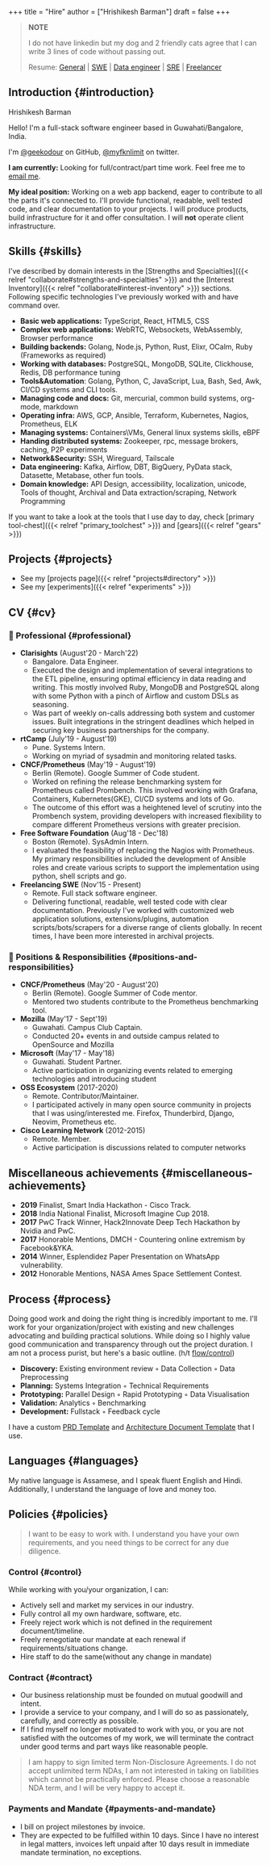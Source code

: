 +++
title = "Hire"
author = ["Hrishikesh Barman"]
draft = false
+++

<div class="book-hint warning small-text">

> **NOTE**
>
> I do not have linkedin but my dog and 2 friendly cats agree that I can write 3 lines of code without passing out.
>
> Resume: [General](/cv/hrishikesh_barman_general.pdf) | [SWE](/cv/hrishikesh_barman_fullstack.pdf) | [Data engineer](/cv/hrishikesh_barman_de.pdf) | [SRE](/cv/hrishikesh_barman_sre.pdf) | [Freelancer](/cv/hrishikesh_barman_freelance.pdf)
</div>


## Introduction {#introduction}

Hrishikesh Barman

Hello! I'm a full-stack software engineer based in Guwahati/Bangalore, India.

I'm [@geekodour](https://github.com/geekodour) on GitHub, [@myfknlimit](https://twitter.com/myfknlimit) on twitter.

**I am currently:** Looking for full/contract/part time work. Feel free me to [email me](mailto:hrishikeshbman@gmail).

**My ideal position:** Working on a web app backend, eager to contribute to all the parts it's connected to. I'll provide functional, readable, well tested code, and clear documentation to your projects. I will produce products, build infrastructure for it and offer consultation. I will **not** operate client infrastructure.


## Skills {#skills}

I've described by domain interests in the [Strengths and Specialties]({{< relref "collaborate#strengths-and-specialties" >}}) and the [Interest Inventory]({{< relref "collaborate#interest-inventory" >}}) sections. Following specific technologies I've previously worked with and have command over.

-   **Basic web applications:** TypeScript, React, HTML5, CSS
-   **Complex web applications:** WebRTC, Websockets, WebAssembly, Browser performance
-   **Building backends:** Golang, Node.js, Python, Rust, Elixr, OCalm, Ruby (Frameworks as required)
-   **Working with databases:** PostgreSQL, MongoDB, SQLite, Clickhouse, Redis, DB performance tuning
-   **Tools&amp;Automation**: Golang, Python, C, JavaScript, Lua, Bash, Sed, Awk, CI/CD systems and CLI tools.
-   **Managing code and docs:** Git, mercurial, common build systems, org-mode, markdown
-   **Operating infra:** AWS, GCP, Ansible, Terraform, Kubernetes, Nagios, Prometheus, ELK
-   **Managing systems:** Containers\VMs, General linux systems skills, eBPF
-   **Handing distributed systems:** Zookeeper, rpc, message brokers, caching, P2P experiments
-   **Network&amp;Security:** SSH, Wireguard, Tailscale
-   **Data engineering:** Kafka, Airflow, DBT, BigQuery, PyData stack, Datasette, Metabase, other fun tools.
-   **Domain knowledge:** API Design, accessibility, localization, unicode, Tools of thought, Archival and Data extraction/scraping, Network Programming

If you want to take a look at the tools that I use day to day, check [primary tool-chest]({{< relref "primary_toolchest" >}}) and [gears]({{< relref "gears" >}})


## Projects {#projects}

-   See my [projects page]({{< relref "projects#directory" >}})
-   See my [experiments]({{< relref "experiments" >}})


## CV {#cv}


### 💼 Professional {#professional}

-   **Clarisights** (August'20 - March'22)
    -   Bangalore. Data Engineer.
    -   Executed the design and implementation of several integrations to the ETL pipeline, ensuring optimal efficiency in data reading and writing. This mostly involved Ruby, MongoDB and PostgreSQL along with some Python with a pinch of Airflow and custom DSLs as seasoning.
    -   Was part of weekly on-calls addressing both system and customer issues. Built integrations in the stringent deadlines which helped in securing key business partnerships for the company.
-   **rtCamp** (July'19 - August'19)
    -   Pune. Systems Intern.
    -   Working on myriad of sysadmin and monitoring related tasks.
-   **CNCF/Prometheus** (May'19 - August'19)
    -   Berlin (Remote). Google Summer of Code student.
    -   Worked on refining the release benchmarking system for Prometheus called Prombench. This involved working with Grafana, Containers, Kubernetes(GKE), CI/CD systems and lots of Go.
    -   The outcome of this effort was a heightened level of scrutiny into the Prombench system, providing developers with increased flexibility to compare different Prometheus versions with greater precision.
-   **Free Software Foundation** (Aug'18 - Dec'18)
    -   Boston (Remote). SysAdmin Intern.
    -   I evaluated the feasibility of replacing the Nagios with Prometheus. My primary responsibilities included the development of Ansible roles and create various scripts to support the implementation using python, shell scripts and go.
-   **Freelancing SWE** (Nov'15 - Present)
    -   Remote. Full stack software engineer.
    -   Delivering functional, readable, well tested code with clear documentation. Previously I've worked with customized web application solutions, extensions/plugins, automation scripts/bots/scrapers for a diverse range of clients globally. In recent times, I have been more interested in archival projects.


### 🏃 Positions &amp; Responsibilities {#positions-and-responsibilities}

-   **CNCF/Prometheus** (May'20 - August'20)
    -   Berlin (Remote). Google Summer of Code mentor.
    -   Mentored two students contribute to the Prometheus benchmarking tool.
-   **Mozilla** (May'17 - Sept'19)
    -   Guwahati. Campus Club Captain.
    -   Conducted 20+ events in and outside campus related to OpenSource and Mozilla
-   **Microsoft** (May'17 - May'18)
    -   Guwahati. Student Partner.
    -   Active participation in organizing events related to emerging technologies and introducing student
-   **OSS Ecosystem** (2017-2020)
    -   Remote. Contributor/Maintainer.
    -   I participated actively in many open source community in projects that I was using/interested me. Firefox, Thunderbird, Django, Neovim, Prometheus etc.
-   **Cisco Learning Network** (2012-2015)
    -   Remote. Member.
    -   Active participation is discussions related to computer networks


## Miscellaneous achievements {#miscellaneous-achievements}

-   **2019** Finalist, Smart India Hackathon - Cisco Track.
-   **2018** India National Finalist, Microsoft Imagine Cup 2018.
-   **2017** PwC Track Winner, Hack2Innovate Deep Tech Hackathon by Nvidia and PwC.
-   **2017** Honorable Mentions, DMCH - Countering online extremism by Facebook&amp;YKA.
-   **2014** Winner, Esplendidez Paper Presentation on WhatsApp vulnerability.
-   **2012** Honorable Mentions, NASA Ames Space Settlement Contest.


## Process {#process}

Doing good work and doing the right thing is incredibly important to me. I'll work for your organization/project with existing and new challenges advocating and building practical solutions. While doing so I highly value good communication and transparency through out the project duration.
I am not a process purist, but here's a basic outline. (h/t [flow/control](https://flow-control.io/))

-   **Discovery:** Existing environment review ◦ Data Collection ◦ Data Preprocessing
-   **Planning:** Systems Integration ◦ Technical Requirements
-   **Prototyping:** Parallel Design ◦ Rapid Prototyping ◦ Data Visualisation
-   **Validation:** Analytics ◦ Benchmarking
-   **Development:** Fullstack ◦ Feedback cycle

I have a custom [PRD Template](https://blog.geekodour.org/posts/prd-template/) and [Architecture Document Template](https://blog.geekodour.org/posts/arch-template/) that I use.


## Languages {#languages}

My native language is Assamese, and I speak fluent English and Hindi. Additionally, I understand the language of love and money too.


## Policies {#policies}

<div class="book-hint info small-text">

> I want to be easy to work with. I understand you have your own requirements, and you need things to be correct for any due diligence.
</div>


### Control {#control}

While working with you/your organization, I can:

-   Actively sell and market my services in our industry.
-   Fully control all my own hardware, software, etc.
-   Freely reject work which is not defined in the requirement document/timeline.
-   Freely renegotiate our mandate at each renewal if requirements/situations change.
-   Hire staff to do the same(without any change in mandate)


### Contract {#contract}

-   Our business relationship must be founded on mutual goodwill and intent.
-   I provide a service to your company, and I will do so as passionately, carefully, and correctly as possible.
-   If I find myself no longer motivated to work with you, or you are not satisfied with the outcomes of my work, we will terminate the contract under good terms and part ways like reasonable people.

<div class="book-hint info small-text">

> I am happy to sign limited term Non-Disclosure Agreements. I do not accept unlimited term NDAs, I am not interested in taking on liabilities which cannot be practically enforced. Please choose a reasonable NDA term, and I will be very happy to accept it.
</div>


### Payments and Mandate {#payments-and-mandate}

-   I bill on project milestones by invoice.
-   They are expected to be fulfilled within 10 days. Since I have no interest in legal matters, invoices left unpaid after 10 days result in immediate mandate termination, no exceptions.
